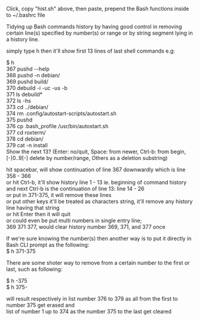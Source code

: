 Click, copy "hist.sh" above, then paste, prepend the Bash functions inside to ~/.bashrc file    

Tidying up Bash commands history by having good control in removing certain line(s) specified by number(s) or range or by string segment lying in a history line.   

simply type h then it'll show first 13 lines of last shell commands e.g:   

$ h   
  367  pushd --help   
  368  pushd -n debian/   
  369  pushd  build/   
  370  debuild -i -uc -us -b   
  371  ls debuild*   
  372  ls -hs   
  373  cd ../debian/   
  374  rm .config/autostart-scripts/autostart.sh   
  375  pushd   
  376  cp .bash_profile /usr/bin/autostart.sh   
  377  cd roxterm/   
  378  cd debian/   
  379  cat -n install   
Show the next 13? (Enter: no/quit, Space: from newer, Ctrl-b: from begin, [-]0..9[-] delete by number/range, Others as a deletion substring)   

hit spacebar, will show continuation of line 367 downwardly which is line 358 - 366   
or hit Ctrl-b, it'll show history line 1 - 13 ie. beginning of command history and next Ctrl-b is the continuation of line 13: line 14 - 26   
or put in 371-375, it will remove these lines   
or put other keys it'll be treated as characters string, it'll remove any history line having that string   
or hit Enter then it will quit   
or could even be put multi numbers in single entry line;   
369 371 377, would clear history number 369, 371, and 377 once

If we're sure knowing the number(s) then another way is to put it directly in Bash CLI prompt as the following:   
$ h 371-375   

There are some shoter way to remove from a certain number to the first or last, such as following:   

$ h -375   
$ h 375-   

will result respectively in list number 376 to 379 as all from  the first to number 375 get erased and   
list of number 1 up to 374 as the number 375 to the last get cleared   
